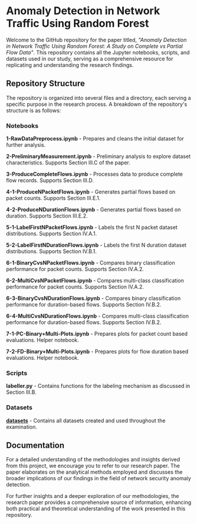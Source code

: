 # Anomaly Detection in Network Traffic Using Random Forest

Welcome to the GitHub repository for the paper titled, _"Anomaly Detection in Network Traffic Using Random Forest: A Study on Complete vs Partial Flow Data"_. This repository contains all the Jupyter notebooks, scripts, and datasets used in our study, serving as a comprehensive resource for replicating and understanding the research findings.

## Repository Structure

The repository is organized into several files and a directory, each serving a specific purpose in the research process. A breakdown of the repository's structure is as follows:

### Notebooks

**1-RawDataPreprocess.ipynb** - Prepares and cleans the initial dataset for further analysis.
   
**2-PreliminaryMeasurement.ipynb** - Preliminary analysis to explore dataset characteristics. Supports Section III.C of the paper.
   
**3-ProduceCompleteFlows.ipynb** - Processes data to produce complete flow records. Supports Section III.D.
   
**4-1-ProduceNPacketFlows.ipynb** - Generates partial flows based on packet counts. Supports Section III.E.1.
   
**4-2-ProduceNDurationFlows.ipynb** - Generates partial flows based on duration. Supports Section III.E.2.
   
**5-1-LabelFirstNPacketFlows.ipynb** - Labels the first N packet dataset distributions. Supports Section IV.A.1.
   
**5-2-LabelFirstNDurationFlows.ipynb** - Labels the first N duration dataset distributions. Supports Section IV.B.1.
   
**6-1-BinaryCvsNPacketFlows.ipynb** - Compares binary classification performance for packet counts. Supports Section IV.A.2.
   
**6-2-MultiCvsNPacketFlows.ipynb** - Compares multi-class classification performance for packet counts. Supports Section IV.A.2.
   
**6-3-BinaryCvsNDurationFlows.ipynb** - Compares binary classification performance for duration-based flows. Supports Section IV.B.2.
    
**6-4-MultiCvsNDurationFlows.ipynb** - Compares multi-class classification performance for duration-based flows. Supports Section IV.B.2.
    
**7-1-PC-Binary+Multi-Plots.ipynb** - Prepares plots for packet count based evaluations. Helper notebook.
    
**7-2-FD-Binary+Multi-Plots.ipynb** - Prepares plots for flow duration based evaluations. Helper notebook.

### Scripts

**labeller.py** - Contains functions for the labeling mechanism as discussed in Section III.B.

### Datasets

**[datasets](datasets/)** - Contains all datasets created and used throughout the examination.

## Documentation

For a detailed understanding of the methodologies and insights derived from this project, we encourage you to refer to our research paper. The paper elaborates on the analytical methods employed and discusses the broader implications of our findings in the field of network security anomaly detection.

For further insights and a deeper exploration of our methodologies, the research paper provides a comprehensive source of information, enhancing both practical and theoretical understanding of the work presented in this repository.

